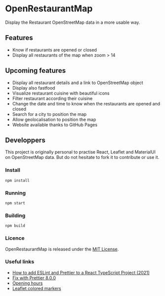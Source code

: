 # OpenRestaurantMap

Display the Restaurant OpenStreetMap data in a more usable way.

## Features

- Know if restaurants are opened or closed
- Display all restaurants of the map when zoom > 14

## Upcoming features

- Display all restaurant details and a link to OpenStreetMap object
- Display also fastfood
- Visualize restaurant cuisine with beautiful icons
- Filter restaurant according their cuisine
- Change the date and time to know when the restaurants are opened and closed
- Search for a city to position the map
- Allow geolocalisation to position the map
- Website available thanks to GitHub Pages

## Developpers

This project is originally personal to practise React, Leaflet and MaterialUI on OpenStreetMap data.
But do not hesitate to fork it to contribute or use it. 

### Install

```
npm install
```

### Running

```
npm start
```

### Building

```
npm build
```

### Licence

OpenRestaurantMap is released under the [MIT License](http://www.opensource.org/licenses/MIT).

### Useful links

- [How to add ESLint and Prettier to a React TypeScript Project (2021)](https://javascript.plainenglish.io/setting-eslint-and-prettier-on-a-react-typescript-project-2021-22993565edf9)
- [Fix with Prettier 8.0.0](https://github.com/prettier/eslint-config-prettier/blob/main/CHANGELOG.md#version-800-2021-02-21)
- [Opening hours](https://github.com/opening-hours/opening_hours.js)
- [Leaflet colored markers](https://github.com/pointhi/leaflet-color-markers)
